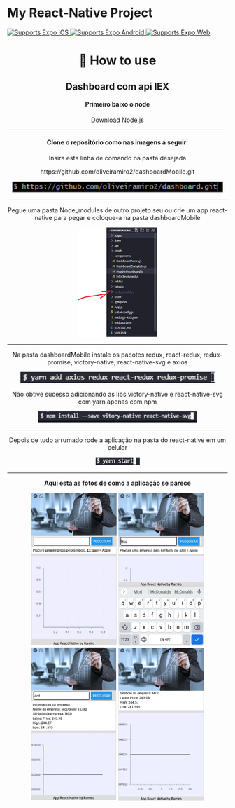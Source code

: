 # My React-Native Project

<p>
  <!-- iOS -->
  <a href="https://itunes.apple.com/app/apple-store/id982107779">
    <img alt="Supports Expo iOS" longdesc="Supports Expo iOS" src="https://img.shields.io/badge/iOS-4630EB.svg?style=flat-square&logo=APPLE&labelColor=999999&logoColor=fff" />
  </a>
  <!-- Android -->
  <a href="https://play.google.com/store/apps/details?id=host.exp.exponent&referrer=blankexample">
    <img alt="Supports Expo Android" longdesc="Supports Expo Android" src="https://img.shields.io/badge/Android-4630EB.svg?style=flat-square&logo=ANDROID&labelColor=A4C639&logoColor=fff" />
  </a>
  <!-- Web -->
  <a href="https://docs.expo.io/workflow/web/">
    <img alt="Supports Expo Web" longdesc="Supports Expo Web" src="https://img.shields.io/badge/web-4630EB.svg?style=flat-square&logo=GOOGLE-CHROME&labelColor=4285F4&logoColor=fff" />
  </a>
</p>



<div align='center'>
    <h1>🚀 How to use</h1>
    <h2>Dashboard com api IEX</h2>
    <h4>Primeiro baixo o node</h4>
    <a href='https://nodejs.org/pt-br/download/'> Download Node.js </a>
    <hr />
    <h4>Clone o repositório como nas imagens a seguir: </h4>
    <p>Insira esta linha de comando na pasta desejada</p>	
    <p>https://github.com/oliveiramiro2/dashboardMobile.git</p>
    <img src='https://github.com/oliveiramiro2/dashboard/blob/main/imgsReadMe/download.png?raw=true' height='25' />
    <br /><hr />
    <p>Pegue uma pasta Node_modules de outro projeto seu ou crie um app react-native para pegar e coloque-a na pasta dashboardMobile</p>
    <img src='https://github.com/oliveiramiro2/dashboardMobile/blob/main/fotosEx/nodeModules.png?raw=true' height='250' />
    <br /><hr />
    <p>Na pasta dashboardMobile instale os pacotes redux, react-redux, redux-promise, victory-native, react-native-svg e axios</p>  
    <img src='https://github.com/oliveiramiro2/dashboardMobile/blob/main/fotosEx/yarnPacks.png?raw=true' height='25' />
    <p>Não obtive sucesso adicionando as libs victory-native e react-native-svg com yarn apenas com npm</p>
    <img src='https://github.com/oliveiramiro2/dashboardMobile/blob/main/fotosEx/npmPacks.png?raw=true' height='25' />
    <br /><hr />
    <p>Depois de tudo arrumado rode a aplicação na pasta do react-native em um celular</p>
        <img src='https://github.com/oliveiramiro2/dashboardMobile/blob/main/fotosEx/start.png?raw=true' />
    <br /><hr />
    <p><strong>Aqui está as fotos de como a aplicação se parece<strong></p>
    <img src='https://github.com/oliveiramiro2/dashboardMobile/blob/main/fotosEx/pag1.png?raw=true' height='350' />
    <img src='https://github.com/oliveiramiro2/dashboardMobile/blob/main/fotosEx/pag2.png?raw=true' height='350' />
    <img src='https://github.com/oliveiramiro2/dashboardMobile/blob/main/fotosEx/pag3.png?raw=true' height='350' />
    <img src='https://github.com/oliveiramiro2/dashboardMobile/blob/main/fotosEx/pag4.png?raw=true' height='350' /> 
    <br />
    <br />
</div>